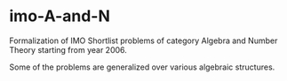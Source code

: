 # imo-A-and-N

Formalization of IMO Shortlist problems of category Algebra and Number Theory starting from year 2006.

Some of the problems are generalized over various algebraic structures.
